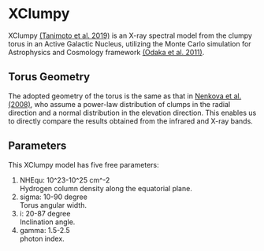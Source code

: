 # XClumpy
XClumpy [(Tanimoto et al. 2019)](https://ui.adsabs.harvard.edu/abs/2019ApJ...877...95T/abstract) is an X-ray spectral model from the clumpy torus in an Active Galactic Nucleus, utilizing the Monte Carlo simulation for Astrophysics and Cosmology framework [(Odaka et al. 2011)](https://ui.adsabs.harvard.edu/abs/2011ApJ...740..103O/abstract).


## Torus Geometry
The adopted geometry of the torus is the same as that in [Nenkova et al. (2008)](https://ui.adsabs.harvard.edu/abs/2008ApJ...685..160N/abstract), who assume a power-law distribution of clumps in the radial direction and a normal distribution in the elevation direction. This enables us to directly compare the results obtained from the infrared and X-ray bands.


## Parameters
This XClumpy model has five free parameters:  

1. NHEqu: 10^23-10^25 cm^-2  
	Hydrogen column density along the equatorial plane.
2. sigma: 10-90 degree  
	Torus angular width.
3. i: 20-87 degree  
	Inclination angle.
4. gamma: 1.5-2.5  
	photon index.
